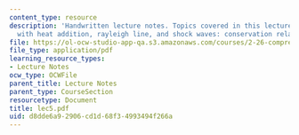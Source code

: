 ```yaml
---
content_type: resource
description: 'Handwritten lecture notes. Topics covered in this lecture include flow
  with heat addition, rayleigh line, and shock waves: conservation relations.'
file: https://ol-ocw-studio-app-qa.s3.amazonaws.com/courses/2-26-compressible-fluid-dynamics-spring-2004/d8dde6a92906cd1d68f34993494f266a_lec5.pdf
file_type: application/pdf
learning_resource_types:
- Lecture Notes
ocw_type: OCWFile
parent_title: Lecture Notes
parent_type: CourseSection
resourcetype: Document
title: lec5.pdf
uid: d8dde6a9-2906-cd1d-68f3-4993494f266a
---
```

